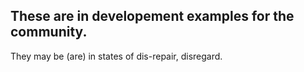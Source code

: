 ## These are in developement examples for the community. 

They may be (are) in states of dis-repair, disregard. 
